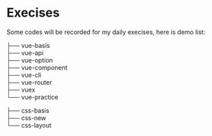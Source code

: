 # Execises
Some codes will be recorded for my daily execises, here is demo list:

├── vue-basis  
├── vue-api  
├── vue-option   
├── vue-component  
├── vue-cli  
├── vue-router  
├── vuex  
└── vue-practice

├── css-basis  
├── css-new  
└── css-layout
